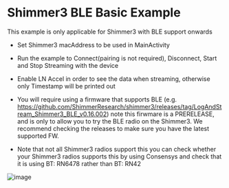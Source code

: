 # Shimmer3 BLE Basic Example

This example is only applicable for Shimmer3 with BLE support onwards

- Set Shimmer3 macAddress to be used in MainActivity

- Run the example to Connect(pairing is not required), Disconnect, Start and
  Stop Streaming with the device

- Enable LN Accel in order to see the data when streaming, otherwise only
  Timestamp will be printed out

- You will require using a firmware that supports BLE (e.g.
  https://github.com/ShimmerResearch/shimmer3/releases/tag/LogAndStream_Shimmer3_BLE_v0.16.002)
  note this firwmare is a PRERELEASE, and is only to allow you to try the BLE
  radio on the Shimmer3. We recommend checking the releases to make sure you
  have the latest supported FW.

- Note that not all Shimmer3 radios support this you can check whether your
  Shimmer3 radios supports this by using Consensys and check that it is using
  BT: RN6478 rather than BT: RN42

![image](https://github.com/ShimmerEngineering/ShimmerAndroidAPI/assets/9572576/25a5a26c-d14a-4890-9592-6b74f07024e0)
